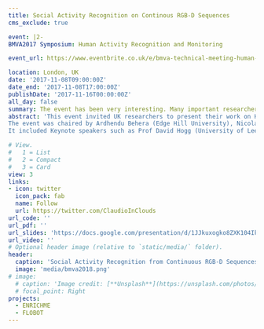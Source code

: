 ```yaml
---
title: Social Activity Recognition on Continous RGB-D Sequences
cms_exclude: true

event: |2-
BMVA2017 Symposium: Human Activity Recognition and Monitoring

event_url: https://www.eventbrite.co.uk/e/bmva-technical-meeting-human-activity-recognition-and-monitoring-registration-29604339376

location: London, UK
date: '2017-11-08T09:00:00Z'
date_end: '2017-11-08T17:00:00Z'
publishDate: '2017-11-16T00:00:00Z'
all_day: false
summary: The event has been very interesting. Many important researchers were presenting their work on Human Activity Recognition from different contexts and aimed at a wide spectrum of applications.
abstract: 'This event invited UK researchers to present their work on Human Activity Recognition. Here, I presented the work done during my PhD.
The event was chaired by Ardhendu Behera (Edge Hill University), Nicola Bellotto (University of Lincoln) & Charith Abhayaratne (University of Sheffield).
It included Keynote speakers such as Prof David Hogg (University of Leeds), Dr Alessandro Vinciarelli (University of Glasgow), Prof Ian Craddock (University of Bristol) and Prof Yiannis Demiris (Imperial College London).'

# View.
#   1 = List
#   2 = Compact
#   3 = Card
view: 3
links:
- icon: twitter
  icon_pack: fab
  name: Follow
  url: https://twitter.com/ClaudioInClouds
url_code: ''
url_pdf: ''
url_slides: 'https://docs.google.com/presentation/d/1JJkuxogko8ZXK104Ik7SfaNJEbEGWnsNviKPFZ8BA00/edit#slide=id.p3'
url_video: ''
# Optional header image (relative to `static/media/` folder).
header:
  caption: 'Social Activity Recognition from Continuous RGB-D Sequences'
  image: 'media/bmva2018.png'
# image:
  # caption: 'Image credit: [**Unsplash**](https://unsplash.com/photos/bzdhc5b3Bxs)'
  # focal_point: Right
projects:
  - ENRICHME
  - FLOBOT
---
```

